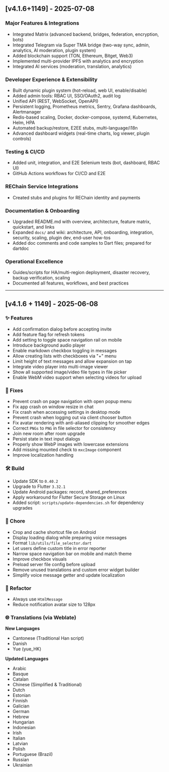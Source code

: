 ## [v4.1.6+1149] - 2025-07-08

### Major Features & Integrations
- Integrated Matrix (advanced backend, bridges, federation, encryption, bots)
- Integrated Telegram via Super TMA bridge (two-way sync, admin, analytics, AI moderation, plugin system)
- Added blockchain support (TON, Ethereum, Bitget, Web3)
- Implemented multi-provider IPFS with analytics and encryption
- Integrated AI services (moderation, translation, analytics)

### Developer Experience & Extensibility
- Built dynamic plugin system (hot-reload, web UI, enable/disable)
- Added admin tools: RBAC UI, SSO/OAuth2, audit log
- Unified API (REST, WebSocket, OpenAPI)
- Persistent logging, Prometheus metrics, Sentry, Grafana dashboards, Alertmanager
- Redis-based scaling, Docker, docker-compose, systemd, Kubernetes, Helm, HPA
- Automated backup/restore, E2EE stubs, multi-language/i18n
- Advanced dashboard widgets (real-time charts, log viewer, plugin controls)

### Testing & CI/CD
- Added unit, integration, and E2E Selenium tests (bot, dashboard, RBAC UI)
- GitHub Actions workflows for CI/CD and E2E

### REChain Service Integrations
- Created stubs and plugins for REChain identity and payments

### Documentation & Onboarding
- Upgraded README.md with overview, architecture, feature matrix, quickstart, and links
- Expanded `docs/` and wiki: architecture, API, onboarding, integration, security, scaling, plugin dev, end-user how-tos
- Added doc comments and code samples to Dart files; prepared for dartdoc

### Operational Excellence
- Guides/scripts for HA/multi-region deployment, disaster recovery, backup verification, scaling
- Documented all features, workflows, and best practices

---

## [v4.1.6 + 1149] - 2025-06-08

### ✨ Features
- Add confirmation dialog before accepting invite  
- Add feature flag for refresh tokens  
- Add setting to toggle space navigation rail on mobile  
- Introduce background audio player  
- Enable markdown checkbox toggling in messages  
- Allow creating lists with checkboxes via "+" menu  
- Limit height of text messages and allow expansion on tap  
- Integrate video player into multi-image viewer  
- Show all supported image/video file types in file picker  
- Enable WebM video support when selecting videos for upload  

### 🐛 Fixes
- Prevent crash on page navigation with open popup menu  
- Fix app crash on window resize in chat  
- Fix crash when accessing settings in desktop mode  
- Prevent crash when logging out via client chooser button  
- Fix avatar rendering with anti-aliased clipping for smoother edges  
- Correct `PNGs` to `PNG` in file selector for consistency  
- Join new room after room upgrade  
- Persist state in text input dialogs  
- Properly show WebP images with lowercase extensions  
- Add missing mounted check to `mxcImage` component  
- Improve localization handling  

### 🛠 Build
- Update SDK to `0.40.2`  
- Upgrade to Flutter `3.32.1`  
- Update Android packages: record, shared_preferences  
- Apply workaround for Flutter Secure Storage on Linux  
- Added script: `scripts/update-dependencies.sh` for dependency upgrades

### 🧹 Chore
- Crop and cache shortcut file on Android  
- Display loading dialog while preparing voice messages  
- Format `lib/utils/file_selector.dart`  
- Let users define custom title in error reporter  
- Narrow space navigation bar on mobile and match theme  
- Improve checkbox visuals  
- Preload server file config before upload  
- Remove unused translations and custom error widget builder  
- Simplify voice message getter and update localization  

### 🧼 Refactor
- Always use `HtmlMessage`  
- Reduce notification avatar size to 128px  

### 🌐 Translations (via Weblate)

**New Languages**
- Cantonese (Traditional Han script)  
- Danish  
- Yue (yue_HK)  

**Updated Languages**
- Arabic  
- Basque  
- Catalan  
- Chinese (Simplified & Traditional)  
- Dutch  
- Estonian  
- Finnish  
- Galician  
- German  
- Hebrew  
- Hungarian  
- Indonesian  
- Irish  
- Italian  
- Latvian  
- Polish  
- Portuguese (Brazil)  
- Russian  
- Ukrainian
